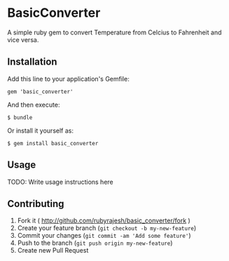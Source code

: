 # BasicConverter

A simple ruby gem to convert Temperature from Celcius to Fahrenheit and vice versa.

## Installation

Add this line to your application's Gemfile:

    gem 'basic_converter'

And then execute:

    $ bundle

Or install it yourself as:

    $ gem install basic_converter

## Usage

TODO: Write usage instructions here

## Contributing

1. Fork it ( http://github.com/rubyrajesh/basic_converter/fork )
2. Create your feature branch (`git checkout -b my-new-feature`)
3. Commit your changes (`git commit -am 'Add some feature'`)
4. Push to the branch (`git push origin my-new-feature`)
5. Create new Pull Request
